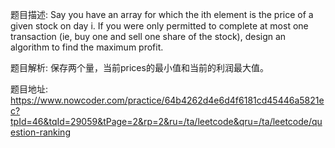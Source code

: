 ﻿题目描述:
Say you have an array for which the ith element is the price of a given stock on day i.
If you were only permitted to complete at most one transaction (ie, buy one and sell one share of the stock), design an algorithm to find the maximum profit.

题目解析:
保存两个量，当前prices的最小值和当前的利润最大值。

题目地址:
https://www.nowcoder.com/practice/64b4262d4e6d4f6181cd45446a5821ec?tpId=46&tqId=29059&tPage=2&rp=2&ru=/ta/leetcode&qru=/ta/leetcode/question-ranking